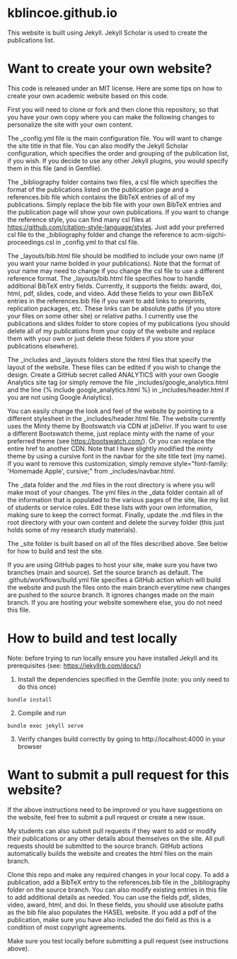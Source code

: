 # kblincoe.github.io

This website is built using Jekyll. 
Jekyll Scholar is used to create the publications list. 

# Want to create your own website?
This code is released under an MIT license. Here are some tips on how to create your own academic website based on this code.

First you will need to clone or fork and then clone this repository, so that you have your own copy where you can make the following changes to personalize the site with your own content.

The _config.yml file is the main configuration file. You will want to change the site title in that file. You can also modify the Jekyll Scholar configuration, which specifies the order and grouping of the publication list, if you wish. If you decide to use any other Jekyll plugins, you would specify them in this file (and in Gemfile). 

The _bibliography folder contains two files, a csl file which specifies the format of the publications listed on the publication page and a references.bib file which contains the BibTeX entries of all of my publications. Simply replace the bib file with your own BibTeX entries and the publication page will show your own publications. If you want to change the reference style, you can find many csl files at https://github.com/citation-style-language/styles. Just add your preferred csl file to the _bibliography folder and change the reference to acm-sigchi-proceedings.csl in _config.yml to that csl file.

The _layouts/bib.html file should be modified to include your own name (if you want your name bolded in your publications). Note that the format of your name may need to change if you change the csl file to use a different reference format. The _layouts/bib.html file specifies how to handle additional BibTeX entry fields. Currently, it supports the fields: award, doi, html, pdf, slides, code, and video. Add these fields to your own BibTeX entries in the references.bib file if you want to add links to preprints, replication packages, etc. These links can be absolute paths (if you store your files on some other site) or relative paths. I currently use the publications and slides folder to store copies of my publications (you should delete all of my publications from your copy of the website and replace them with your own or just delete these folders if you store your publications elsewhere).

The _includes and _layouts folders store the html files that specify the layout of the website. These files can be edited if you wish to change the design. Create a GitHub secret called ANALYTICS with your own Google Analytics site tag (or simply remove the file _includes/google_analytics.html and the line {% include google_analytics.html %} in _includes/header.html if you are not using Google Analytics).

You can easily change the look and feel of the website by pointing to a different stylesheet in the _includes/header.html file. The website currently uses the Minty theme by Bootswatch via CDN at jsDelivr. If you want to use a different Bootswatch theme, just replace minty with the name of your preferred theme (see https://bootswatch.com/). Or you can replace the entire href to another CDN. Note that I have slightly modified the minty theme by using a cursive font in the navbar for the site title text (my name). If you want to remove this customization, simply remove style="font-family: 'Homemade Apple', cursive;" from _includes/navbar.html.

The _data folder and the .md files in the root directory is where you will make most of your changes. The yml files in the _data folder contain all of the information that is populated to the various pages of the site, like my list of students or service roles. Edit these lists with your own information, making sure to keep the correct format.
Finally, update the .md files in the root directory with your own content and delete the survey folder (this just holds some of my research study materials). 

The _site folder is built based on all of the files described above. See below for how to build and test the site.

If you are using GitHub pages to host your site, make sure you have two branches (main and source). Set the source branch as default. The .github/workflows/build.yml file specifies a GitHub action which will build the website and push the files onto the main branch everytime new changes are pushed to the source branch. It ignores changes made on the main branch. If you are hosting your website somewhere else, you do not need this file. 

# How to build and test locally 
Note: before trying to run locally ensure you have installed Jekyll and its prerequisites (see: https://jekyllrb.com/docs/)

1. Install the dependencies specified in the Gemfile (note: you only need to do this once)
```
bundle install
```
2. Compile and run
```
bundle exec jekyll serve
```
3. Verify changes build correctly by going to http://localhost:4000 in your browser

# Want to submit a pull request for this website?
If the above instructions need to be improved or you have suggestions on the website, feel free to submit a pull request or create a new issue. 

My students can also submit pull requests if they want to add or modify their publications or any other details about themselves on the site. 
All pull requests should be submitted to the source branch. 
GitHub actions automatically builds the website and creates the html files on the main branch. 

Clone this repo and make any required changes in your local copy.
To add a publication, add a BibTeX entry to the references.bib file in the _bibliography folder on the source branch. 
You can also modify existing entries in this file to add additional details as needed.
You can use the fields pdf, slides, video, award, html, and doi. 
In these fields, you should use absolute paths as the bib file also populates the HASEL website. 
If you add a pdf of the publication, make sure you have also included the doi field as this is a condition of most copyright agreements. 

Make sure you test locally before submitting a pull request (see instructions above).
